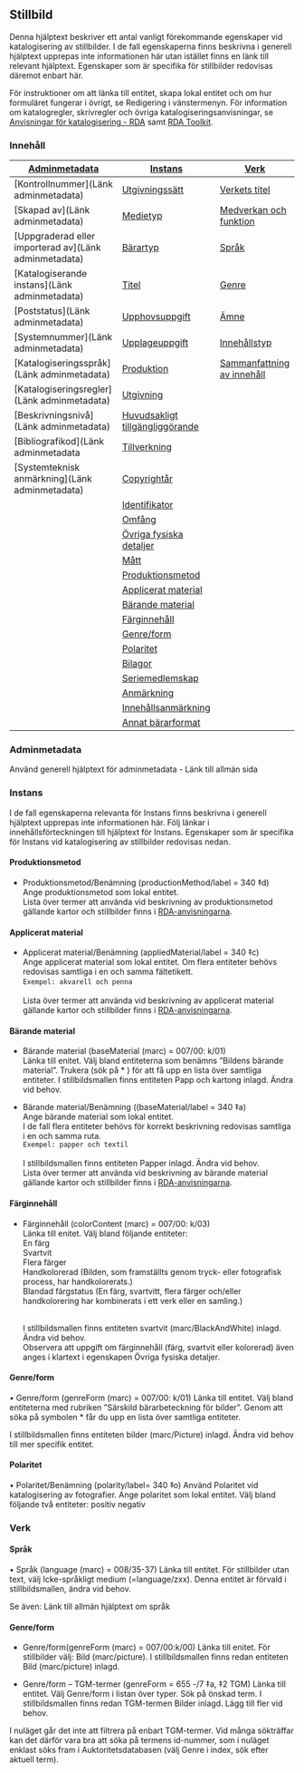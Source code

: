 

## Stillbild

Denna hjälptext beskriver ett antal vanligt förekommande egenskaper vid katalogisering av stillbilder. I de fall egenskaperna finns beskrivna i generell hjälptext upprepas inte informationen här utan istället finns en länk till relevant hjälptext. Egenskaper som är specifika för stillbilder redovisas däremot enbart här. 

För instruktioner om att länka till entitet, skapa lokal entitet och om hur formuläret fungerar i övrigt, se Redigering i vänstermenyn. För information om katalogregler, skrivregler och övriga katalogiseringsanvisningar, se [Anvisningar för katalogisering - RDA](http://www.kb.se/rdakatalogisering/Anvisningar/Arbetsfloden/Bilder/) samt [RDA Toolkit](https://access.rdatoolkit.org/).

### Innehåll
| [Adminmetadata](#adminmetadata) | [Instans](#instans) | [Verk](#verk) | 
| ------ | ----------- |  ----------- |
| [Kontrollnummer](Länk adminmetadata) | [Utgivningssätt](#utgivningssatt) | [Verkets titel](#verkets-titel) |
| [Skapad av](Länk adminmetadata) | [Medietyp](#medietyp) | [Medverkan och funktion](#medverkan-och-funktion) |
| [Uppgraderad eller importerad av](Länk adminmetadata) | [Bärartyp](#barartyp) | [Språk](#sprak) |
| [Katalogiserande instans](Länk adminmetadata) | [Titel](#titel) | [Genre](#genre) |
| [Poststatus](Länk adminmetadata) | [Upphovsuppgift](#upphovsuppgift) | [Ämne](#amne) |
| [Systemnummer](Länk adminmetadata) | [Upplageuppgift](#upplageuppgift) | [Innehållstyp](#innehallstyp) |
| [Katalogiseringsspråk](Länk adminmetadata) | [Produktion](#produktion) | [Sammanfattning av innehåll](#sammanfattning-av-innehåll) |
| [Katalogiseringsregler](Länk adminmetadata) | [Utgivning](#utgivning)  |
| [Beskrivningsnivå](Länk adminmetadata) | [Huvudsakligt tillgängliggörande](#huvudsakligt-tillgängliggörande) | |
| [Bibliografikod](Länk adminmetadata  | [Tillverkning](#tillverkning) | |
| [Systemteknisk anmärkning](Länk adminmetadata) | [Copyrightår](#copyrightar) | |
| | [Identifikator](#identifikator) | |
| | [Omfång](#omfang) | |
| | [Övriga fysiska detaljer](#ovriga-fysiska-detaljer) | | 
| | [Mått](#matt) | |                                                                  
| | [Produktionsmetod](#produktionsmetod) | |  
| | [Applicerat material](#applicerat-material) | |
| | [Bärande material](#bärande-material) | |
| | [Färginnehåll](#färginnehåll) | |
| | [Genre/form](#polaritet) | |
| | [Polaritet](#polaritet) | |
| | [Bilagor](#bilagor) | | 
| | [Seriemedlemskap](#seriemedlemskap) | | 
| | [Anmärkning](#anmärkning) | | 
| | [Innehållsanmärkning](#innehållsanmärkning) | | 
| | [Annat bärarformat](#annat-bararformat) | | 


### Adminmetadata

Använd generell hjälptext för adminmetadata - Länk till allmän sida


### Instans

I de fall egenskaperna relevanta för Instans finns beskrivna i generell hjälptext upprepas inte informationen här. Följ länkar i innehållsförteckningen till hjälptext för Instans. Egenskaper som är specifika för Instans vid katalogisering av stillbilder redovisas nedan. 

#### Produktionsmetod
*	Produktionsmetod/Benämning (productionMethod/label = 340 ‡d)
  </br>Ange produktionsmetod som lokal entitet. 
  </br>Lista över termer att använda vid beskrivning av produktionsmetod gällande kartor och stillbilder finns i [RDA-anvisningarna](http://www.kb.se/rdakatalogisering/Anvisningar/Arbetsfloden/Bilder/#Produktionsmetod).

#### Applicerat material
*	Applicerat material/Benämning (appliedMaterial/label = 340 ‡c)
  </br>Ange applicerat material som lokal entitet. Om flera entiteter behövs redovisas samtliga i en och samma fältetikett.
  </br>```Exempel: akvarell och penna```  
  </br>Lista över termer att använda vid beskrivning av applicerat material gällande kartor och stillbilder finns i [RDA-anvisningarna](http://www.kb.se/rdakatalogisering/Anvisningar/Arbetsfloden/Bilder/#Applicerat%20material).

#### Bärande material 
*	Bärande material (baseMaterial (marc) = 007/00: k/01)
  </br>Länka till enitet. Välj bland entiteterna som benämns ”Bildens bärande material”. Trukera (sök på * ) för att få upp en lista över samtliga entiteter. I stillbildsmallen finns entiteten Papp och kartong inlagd. Ändra vid behov.

*	Bärande material/Benämning ((baseMaterial/label = 340 ‡a)
  </br>Ange bärande material som lokal entitet.
  </br>I de fall flera entiteter behövs för korrekt beskrivning redovisas samtliga i en och samma ruta.
  </br>```Exempel: papper och textil ```  
  </br>I stillbildsmallen finns entiteten Papper inlagd. Ändra vid behov. 
  </br>Lista över termer att använda vid beskrivning av bärande material gällande kartor och stillbilder finns i [RDA-anvisningarna](http://www.kb.se/rdakatalogisering/Anvisningar/Arbetsfloden/Bilder/#B%C3%A4rande%20material).

#### Färginnehåll
* Färginnehåll (colorContent (marc) = 007/00: k/03)
  </br>Länka till enitet. Välj bland följande entiteter: 
  </br>En färg
  </br>Svartvit
  </br>Flera färger
  </br>Handkolorerad (Bilden, som framställts genom tryck- eller fotografisk process, har handkolorerats.)
  </br>Blandad färgstatus (En färg, svartvitt, flera färger och/eller handkolorering har kombinerats i ett verk eller en samling.)

  </br>I stillbildsmallen finns entiteten svartvit (marc/BlackAndWhite)  inlagd. Ändra vid behov. 
  </br>Observera att uppgift om färginnehåll (färg, svartvit eller kolorerad) även anges i klartext i egenskapen Övriga fysiska detaljer.

#### Genre/form
•	Genre/form (genreForm (marc) = 007/00: k/01)
Länka till entitet. Välj bland entiteterna med rubriken ”Särskild bärarbeteckning för bilder”. Genom att söka på  symbolen *  får du upp en lista över samtliga entiteter. 

I stillbildsmallen finns entiteten bilder (marc/Picture)  inlagd. Ändra vid behov till mer specifik entitet.

 	
#### Polaritet
•	Polaritet/Benämning (polarity/label= 340 ‡o)
Använd Polaritet vid katalogisering av fotografier. Ange polaritet som lokal entitet. Välj bland följande två entiteter:
positiv
negativ


### Verk

#### Språk
•	Språk (language (marc) = 008/35-37)
Länka till entitet. För stillbilder utan text, välj Icke-språkligt medium (=language/zxx). Denna entitet är förvald i stillbildsmallen, ändra vid behov.

Se även: Länk till allmän hjälptext om språk

#### Genre/form 
*	Genre/form(genreForm (marc) = 007/00:k/00)
Länka till enitet. För stillbilder välj: Bild (marc/picture).
I stillbildsmallen finns redan entiteten Bild (marc/picture) inlagd.


*	Genre/form – TGM-termer (genreForm = 655 -/7 ‡a, ‡2 TGM)
Länka till entitet. Välj Genre/form i listan över typer. Sök på önskad term. 
I stillbildsmallen finns redan TGM-termen Bilder inlagd. Lägg till fler vid behov.

I nuläget går det inte att filtrera på enbart TGM-termer. Vid många sökträffar kan det därför vara bra att söka på termens id-nummer, som i nuläget enklast söks fram i Auktoritetsdatabasen (välj Genre i index, sök efter aktuell term).  
